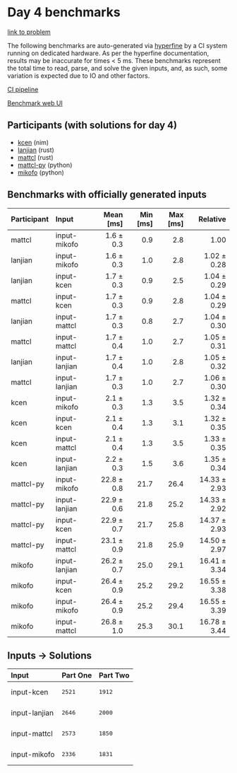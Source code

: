 # Day 4 benchmarks

[link to problem](https://adventofcode.com/2024/day/4)

The following benchmarks are auto-generated via
[hyperfine](https://github.com/sharkdp/hyperfine) by a CI system running on
dedicated hardware. As per the hyperfine documentation, results may be
inaccurate for times < 5 ms. These benchmarks represent the total time to read,
parse, and solve the given inputs, and, as such, some variation is expected due
to IO and other factors.

[CI pipeline](http://ci.papercode.net:8080/teams/main/pipelines/aoc2024)

[Benchmark web UI](https://aoc.ancalagon.black)


## Participants (with solutions for day 4)

- [kcen](https://github.com/kcen/aoc2024) (nim)
- [lanjian](https://github.com/lanjian/aoc-2024) (rust)
- [mattcl](https://github.com/mattcl/aoc2024) (rust)
- [mattcl-py](https://github.com/mattcl/aoc2024-py) (python)
- [mikofo](https://github.com/mikofo/aoc2024) (python)


## Benchmarks with officially generated inputs

| Participant | Input | Mean [ms] | Min [ms] | Max [ms] | Relative |
|:---|:---|---:|---:|---:|---:|
| mattcl | input-mikofo | 1.6 ± 0.3 | 0.9 | 2.8 | 1.00 |
| lanjian | input-mikofo | 1.6 ± 0.3 | 1.0 | 2.8 | 1.02 ± 0.28 |
| lanjian | input-kcen | 1.7 ± 0.3 | 0.9 | 2.5 | 1.04 ± 0.29 |
| mattcl | input-kcen | 1.7 ± 0.3 | 0.9 | 2.8 | 1.04 ± 0.29 |
| lanjian | input-mattcl | 1.7 ± 0.3 | 0.8 | 2.7 | 1.04 ± 0.30 |
| mattcl | input-mattcl | 1.7 ± 0.4 | 1.0 | 2.7 | 1.05 ± 0.31 |
| lanjian | input-lanjian | 1.7 ± 0.4 | 1.0 | 2.8 | 1.05 ± 0.32 |
| mattcl | input-lanjian | 1.7 ± 0.3 | 1.0 | 2.7 | 1.06 ± 0.30 |
| kcen | input-mikofo | 2.1 ± 0.3 | 1.3 | 3.5 | 1.32 ± 0.34 |
| kcen | input-kcen | 2.1 ± 0.4 | 1.3 | 3.1 | 1.32 ± 0.35 |
| kcen | input-mattcl | 2.1 ± 0.4 | 1.3 | 3.5 | 1.33 ± 0.35 |
| kcen | input-lanjian | 2.2 ± 0.3 | 1.5 | 3.6 | 1.35 ± 0.34 |
| mattcl-py | input-mikofo | 22.8 ± 0.8 | 21.7 | 26.4 | 14.33 ± 2.93 |
| mattcl-py | input-lanjian | 22.9 ± 0.6 | 21.8 | 25.2 | 14.33 ± 2.92 |
| mattcl-py | input-kcen | 22.9 ± 0.7 | 21.7 | 25.8 | 14.37 ± 2.93 |
| mattcl-py | input-mattcl | 23.1 ± 0.9 | 21.8 | 25.9 | 14.50 ± 2.97 |
| mikofo | input-lanjian | 26.2 ± 0.7 | 25.0 | 29.1 | 16.41 ± 3.34 |
| mikofo | input-kcen | 26.4 ± 0.9 | 25.2 | 29.2 | 16.55 ± 3.38 |
| mikofo | input-mikofo | 26.4 ± 0.9 | 25.2 | 29.4 | 16.55 ± 3.39 |
| mikofo | input-mattcl | 26.8 ± 1.0 | 25.3 | 30.1 | 16.78 ± 3.44 |


## Inputs -> Solutions

| Input | Part One | Part Two |
|:---|:---|:---|
|input-kcen|<pre>2521</pre>|<pre>1912</pre>|
|input-lanjian|<pre>2646</pre>|<pre>2000</pre>|
|input-mattcl|<pre>2573</pre>|<pre>1850</pre>|
|input-mikofo|<pre>2336</pre>|<pre>1831</pre>|
